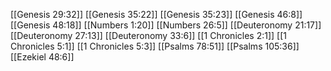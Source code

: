 [[Genesis 29:32]]
[[Genesis 35:22]]
[[Genesis 35:23]]
[[Genesis 46:8]]
[[Genesis 48:18]]
[[Numbers 1:20]]
[[Numbers 26:5]]
[[Deuteronomy 21:17]]
[[Deuteronomy 27:13]]
[[Deuteronomy 33:6]]
[[1 Chronicles 2:1]]
[[1 Chronicles 5:1]]
[[1 Chronicles 5:3]]
[[Psalms 78:51]]
[[Psalms 105:36]]
[[Ezekiel 48:6]]
